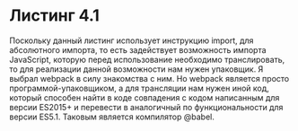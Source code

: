 # Листинг 4.1

Поскольку данный листинг использует инструкцию import, для абсолютного импорта, то есть задействует возможность импорта JavaScript, 
которую перед использование необходимо транслировать, то для реализации данной возможности нам нужен упаковщик. 
Я выбрал webpack в силу знакомства с ним. Но webpack является просто программой-упаковщиком, а для трансляции нам нужен иной код,
который способен найти в коде совпадения с кодом написанным для версии ES2015+ и перевести в аналогичный по функциональности для 
версии ES5.1. Таковым является компилятор @babel.


